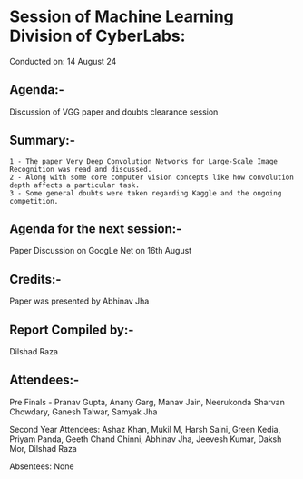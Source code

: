 # Session of Machine Learning Division of CyberLabs:

Conducted on: 14 August 24

## Agenda:- 

Discussion of VGG paper and doubts clearance session

## Summary:-

	1 - The paper Very Deep Convolution Networks for Large-Scale Image Recognition was read and discussed.
	2 - Along with some core computer vision concepts like how convolution depth affects a particular task.
	3 - Some general doubts were taken regarding Kaggle and the ongoing competition.


## Agenda for the next session:- 

Paper Discussion on GoogLe Net on 16th August

## Credits:-

Paper was presented by Abhinav Jha

## Report Compiled by:-

Dilshad Raza

## Attendees:-

Pre Finals - Pranav Gupta, Anany Garg, Manav Jain, Neerukonda Sharvan Chowdary, Ganesh Talwar, Samyak Jha

Second Year Attendees: Ashaz Khan, Mukil M, Harsh Saini, Green Kedia, Priyam Panda, Geeth Chand Chinni, Abhinav Jha, Jeevesh Kumar, Daksh Mor, Dilshad Raza

Absentees: None
